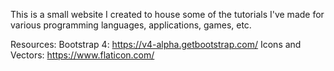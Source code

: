 This is a small website I created to house some of the tutorials I've made for various programming languages, applications, games, etc.

Resources:
Bootstrap 4: https://v4-alpha.getbootstrap.com/
Icons and Vectors: https://www.flaticon.com/